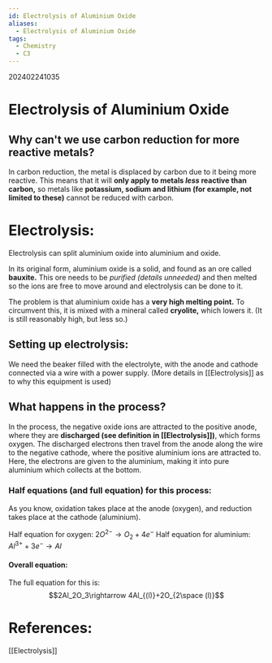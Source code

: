```yaml
---
id: Electrolysis of Aluminium Oxide
aliases:
  - Electrolysis of Aluminium Oxide
tags:
  - Chemistry
  - C3
---
```

202402241035

# Electrolysis of Aluminium Oxide

## Why can't we use **carbon reduction** for more reactive metals?

In carbon reduction, the metal is displaced by carbon due to it being more reactive. This means that it will **only apply to metals *less* reactive than carbon,** so metals like **potassium, sodium and lithium (for example, not limited to these)** cannot be reduced with carbon.


# Electrolysis:

Electrolysis can split aluminium oxide into aluminium and oxide.

In its original form, aluminium oxide is a solid, and found as an ore called **bauxite.** This ore needs to be *purified (details unneeded)* and then melted so the ions are free to move around and electrolysis can be done to it.

The problem is that aluminium oxide has a **very high melting point.** To circumvent this, it is mixed with a mineral called **cryolite,** which lowers it. (It is still reasonably high, but less so.)

## Setting up electrolysis:

We need the beaker filled with the electrolyte, with the anode and cathode connected via a wire with a power supply.
(More details in [[Electrolysis]] as to why this equipment is used)

## What happens in the process?

In the process, the negative oxide ions are attracted to the positive anode, where they are **discharged (see definition in [[Electrolysis]])**, which forms oxygen. The discharged electrons then travel from the anode along the wire to the negative cathode, where the positive aluminium ions are attracted to. Here, the electrons are given to the aluminium, making it into pure aluminium which collects at the bottom.

### Half equations (and full equation) for this process:

As you know, oxidation takes place at the anode (oxygen), and reduction takes place at the cathode (aluminium).

Half equation for oxygen: $2O^{2-}\rightarrow O_2 + 4e^-$
Half equation for aluminium: $Al^{3+} + 3e^- \rightarrow Al$

#### Overall equation:

The full equation for this is: $$2Al_2O_3\rightarrow 4Al_{(l)}+2O_{2\space (l)}$$
# **References:** 
[[Electrolysis]]
